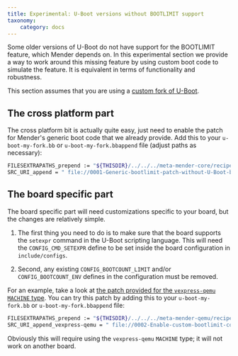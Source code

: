 ```yaml
---
title: Experimental: U-Boot versions without BOOTLIMIT support
taxonomy:
    category: docs
---
```


Some older versions of U-Boot do not have support for the BOOTLIMIT feature,
which Mender depends on. In this experimental section we provide a way to work
around this missing feature by using custom boot code to simulate the
feature. It is equivalent in terms of functionality and robustness.

This section assumes that you are using a [custom fork of
U-Boot](../..#forks-of-u-boot).

## The cross platform part

The cross platform bit is actually quite easy, just need to enable the patch for
Mender's generic boot code that we already provide. Add this to your
`u-boot-my-fork.bb` or `u-boot-my-fork.bbappend` file (adjust paths as
necessary):

```bash
FILESEXTRAPATHS_prepend := "${THISDIR}/../../../meta-mender-core/recipes-bsp/u-boot/patches/experimental:"
SRC_URI_append = " file://0001-Generic-bootlimit-patch-without-U-Boot-boot-counter-.patch"
```

## The board specific part

The board specific part will need customizations specific to your board, but the
changes are relatively simple.

1. The first thing you need to do is to make sure that the board supports the
   `setexpr` command in the U-Boot scripting language. This will need the
   `CONFIG_CMD_SETEXPR` define to be set inside the board configuration in
   `include/configs`.

2. Second, any existing `CONFIG_BOOTCOUNT_LIMIT` and/or `CONFIG_BOOTCOUNT_ENV`
   defines in the configuration must be removed.

<!--AUTOVERSION: "meta-mender/blob/%"/ignore -->
For an example, take a look at [the patch provided for the `vexpress-qemu`
`MACHINE`
type](https://github.com/mendersoftware/meta-mender/blob/master/meta-mender-qemu/recipes-bsp/u-boot/patches/experimental/0002-Enable-custom-bootlimit-code-for-vexpress-qemu.patch).
You can try this patch by adding this to your `u-boot-my-fork.bb` or
`u-boot-my-fork.bbappend` file:

```bash
FILESEXTRAPATHS_prepend := "${THISDIR}/../../../meta-mender-qemu/recipes-bsp/u-boot/patches/experimental:"
SRC_URI_append_vexpress-qemu = " file://0002-Enable-custom-bootlimit-code-for-vexpress-qemu.patch"
```

Obviously this will require using the `vexpress-qemu` `MACHINE` type; it will
not work on another board.

